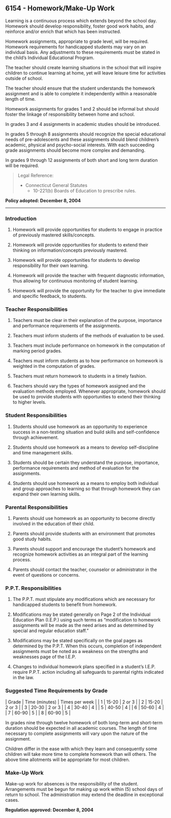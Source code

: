 ## 6154 - Homework/Make-Up Work

Learning is a continuous process which extends beyond the school day. Homework should develop responsibility, foster good work habits, and reinforce and/or enrich that which has been instructed.

Homework assignments, appropriate to grade level, will be required. Homework requirements for handicapped students may vary on an individual basis. Any adjustments to these requirements must be stated in the child’s Individual Educational Program.

The teacher should create learning situations in the school that will inspire children to continue learning at home, yet will leave leisure time for activities outside of school.

The teacher should ensure that the student understands the homework assignment and is able to complete it independently within a reasonable length of time.

Homework assignments for grades 1 and 2 should be informal but should foster the linkage of responsibility between home and school.

In grades 3 and 4 assignments in academic studies should be introduced.

In grades 5 through 8 assignments should recognize the special educational needs of pre-adolescents and these assignments should blend children’s academic, physical and psycho-social interests. With each succeeding grade assignments should become more complex and demanding.

In grades 9 through 12 assignments of both short and long term duration will be required.

> Legal Reference: 
> 
> * Connecticut General Statutes
>   * 10-221(b) Boards of Education to prescribe rules.

**Policy adopted:  December 8, 2004**

---

### Introduction

1.  Homework will provide opportunities for students to engage in practice of previously mastered skills/concepts.

2.  Homework will provide opportunities for students to extend their thinking on information/concepts previously mastered.

3.  Homework will provide opportunities for students to develop responsibility for their own learning.

4.  Homework will provide the teacher with frequent diagnostic information, thus allowing for continuous monitoring of student learning.

5.  Homework will provide the opportunity for the teacher to give immediate and specific feedback, to students.

### Teacher Responsibilities

1.  Teachers must be clear in their explanation of the purpose, importance and performance requirements of the assignments.

2.  Teachers must inform students of the methods of evaluation to be used.

3.  Teachers must include performance on homework in the computation of marking period grades.

4.  Teachers must inform students as to how performance on homework is weighted in the computation of grades.

5.  Teachers must return homework to students in a timely fashion.

6.  Teachers should vary the types of homework assigned and the evaluation methods employed. Whenever appropriate, homework should be used to provide students with opportunities to extend their thinking to higher levels.

### Student Responsibilities

1.  Students should use homework as an opportunity to experience success in a non-testing situation and build skills and self-confidence through achievement.

2.  Students should use homework as a means to develop self-discipline and time management skills.

3.  Students should be certain they understand the purpose, importance, performance requirements and method of evaluation for the assignments.

4.  Students should use homework as a means to employ both individual and group approaches to learning so that through homework they can expand their own learning skills.

### Parental Responsibilities

1.  Parents should use homework as an opportunity to become directly involved in the education of their child.

2.  Parents should provide students with an environment that promotes good study habits.

3.  Parents should support and encourage the student’s homework and recognize homework activities as an integral part of the learning process.

4.  Parents should contact the teacher, counselor or administrator in the event of questions or concerns.

### P.P.T. Responsibilities

1.  The P.P.T. must stipulate any modifications which are necessary for handicapped students to benefit from homework.

2.  Modifications may be stated generally on Page 2 of the Individual Education Plan (I.E.P.) using such terms as “modification to homework assignments will be made as the need arises and as determined by special and regular education staff.”

3.  Modifications may be stated specifically on the goal pages as determined by the P.P.T. When this occurs, completion of independent assignments must be noted as a weakness on the strengths and weaknesses page of the I.E.P.

4.  Changes to individual homework plans specified in a student’s I.E.P. require P.P.T. action including all safeguards to parental rights indicated in the law.

### Suggested Time Requirements by Grade

| Grade | Time (minutes) | Times per week |
| 1 | 15-20 | 2 or 3 |
| 2 | 15-20 | 2 or 3 |
| 3 | 20-30 | 2 or 3 |
| 4 | 30-40 | 4 |
| 5 | 40-50 | 4 |
| 6 | 50-60 | 4 |
| 7 | 60-90 | 5 |
| 8 | 60-90 | 5 |

In grades nine through twelve homework of both long-term and short-term duration should be expected in all academic courses. The length of time necessary to complete assignments will vary upon the nature of the assignment.

Children differ in the ease with which they learn and consequently some children will take more time to complete homework than will others. The above time allotments will be appropriate for most children.

### Make-Up Work

Make-up work for absences is the responsibility of the student.  Arrangements must be begun for making up work within (5) school days of return to school.  The administration may extend the deadline in exceptional cases.

**Regulation approved:  December 8, 2004**
